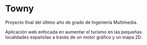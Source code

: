 # Towny

Proyecto final del último año de grado de Ingeniería Multimedia. 

Aplicación web enfocada en aumentar el turismo  en las pequeñas localidades españolas a través de un motor gráfico y un mapa 2D.
